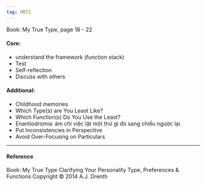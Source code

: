 ```yaml
---
tag: MBTI
---
```


Book: My True Type, page 18 - 22

#### Core:

- understand the framework (function stack)
- Test
- Self-reflection
- Discuss with others

#### Additional:

- Childhood memories
- Which Type(s) are You Least Like?
- Which Function(s) Do You Use the Least?
- Enantiodromia: ám chỉ việc lật một thứ gì đó sang chiều ngược lại.
- Put Inconsistencies in Perspective
- Avoid Over-Focusing on Particulars

---

#### Reference

Book: My True Type Clarifying Your Personality Type, Preferences & Functions Copyright © 2014 A.J. Drenth
